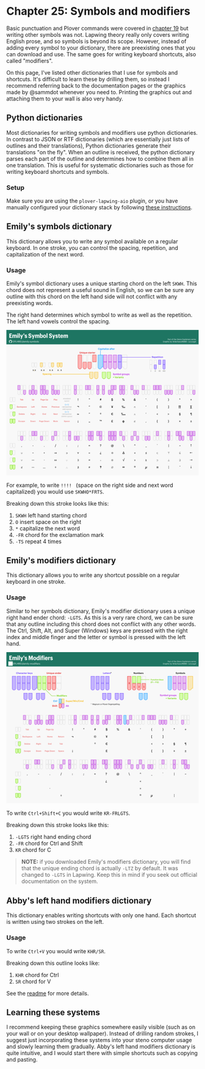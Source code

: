 # Chapter 25: Symbols and modifiers

Basic punctuation and Plover commands were covered in [chapter 19](Chapter-19.md) but writing other symbols was not. Lapwing theory really only covers writing English prose, and so symbols is beyond its scope. However, instead of adding every symbol to your dictionary, there are preexisting ones that you can download and use. The same goes for writing keyboard shortcuts, also called "modifiers".

On this page, I've listed other dictionaries that I use for symbols and shortcuts. It's difficult to learn these by drilling them, so instead I recommend referring back to the documentation pages or the graphics made by @sammdot whenever you need to. Printing the graphics out and attaching them to your wall is also very handy.

## Python dictionaries

Most dictionaries for writing symbols and modifiers use python dictionaries. In contrast to JSON or RTF dictionaries (which are essentially just lists of outlines and their translations), Python dictionaries generate their translations "on the fly". When an outline is received, the python dictionary parses each part of the outline and determines how to combine them all in one translation. This is useful for systematic dictionaries such as those for writing keyboard shortcuts and symbols.

### Setup

Make sure you are using the <code class="code-mono">plover-lapwing-aio</code> plugin, or you have manually configured your dictionary stack by following [these instructions](Appendix-B.md).

## Emily's symbols dictionary

This dictionary allows you to write any symbol available on a regular keyboard. In one stroke, you can control the spacing, repetition, and capitalization of the next word.

### Usage

Emily's symbol dictionary uses a unique starting chord on the left `SKWH`. This chord does not represent a useful sound in English, so we can be sure any outline with this chord on the left hand side will not conflict with any preexisting words.

The right hand determines which symbol to write as well as the repetition. The left hand vowels control the spacing.

![](img/25-emily-symbols.png)

For example, to write `!!!! ` (space on the right side and next word capitalized) you would use `SKWHO*FRTS`.

Breaking down this stroke looks like this:

1. `SKWH` left hand starting chord
2. `O` insert space on the right
3. `*` capitalize the next word
4. `-FR` chord for the exclamation mark
4. `-TS` repeat 4 times

## Emily's modifiers dictionary

This dictionary allows you to write any shortcut possible on a regular keyboard in one stroke.

### Usage

Similar to her symbols dictionary, Emily's modifier dictionary uses a unique right hand ender chord: `-LGTS`. As this is a very rare chord, we can be sure that any outline including this chord does not conflict with any other words. The Ctrl, Shift, Alt, and Super (Windows) keys are pressed with the right index and middle finger and the letter or symbol is pressed with the left hand.

![](img/25-emily-modifiers.png)

To write <code class="code-mono">Ctrl+Shift+C</code> you would write `KR-FRLGTS`.

Breaking down this stroke looks like this:

1. `-LGTS` right hand ending chord
2. `-FR` chord for Ctrl and Shift
3. `KR` chord for C

> **NOTE:** if you downloaded Emily's modifiers dictionary, you will find that the unique ending chord is actually `-LTZ` by default. It was changed to `-LGTS` in Lapwing. Keep this in mind if you seek out official documentation on the system.

## Abby's left hand modifiers dictionary

This dictionary enables writing shortcuts with only one hand. Each shortcut is written using two strokes on the left.

### Usage

To write <code class="code-mono">Ctrl+V</code> you would write `KHR/SR`.

Breaking down this outline looks like:

1. `KHR` chord for Ctrl
2. `SR` chord for V

See the [readme](https://github.com/Abkwreu/plover-left-hand-modifiers/#abbys-left-hand-modifiers-dictionary) for more details.

## Learning these systems

I recommend keeping these graphics somewhere easily visible (such as on your wall or on your desktop wallpaper). Instead of drilling random strokes, I suggest just incorporating these systems into your steno computer usage and slowly learning them gradually. Abby's left hand modifiers dictionary is quite intuitive, and I would start there with simple shortcuts such as copying and pasting.
